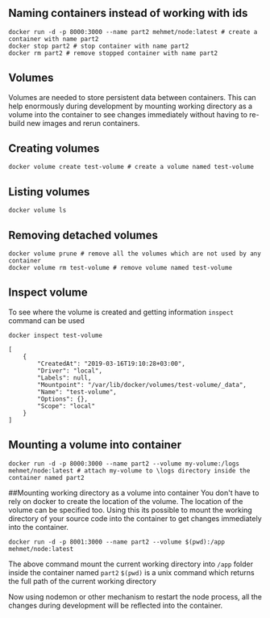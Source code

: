 ## Naming containers instead of working with ids
```
docker run -d -p 8000:3000 --name part2 mehmet/node:latest # create a container with name part2
docker stop part2 # stop container with name part2
docker rm part2 # remove stopped container with name part2
```

## Volumes
Volumes are needed to store persistent data between containers. 
This can help enormously during development by mounting working directory as a volume into the container to see changes immediately without having to re-build new images and rerun containers.

## Creating volumes
```
docker volume create test-volume # create a volume named test-volume
```

## Listing volumes
```
docker volume ls
```

## Removing detached volumes
```
docker volume prune # remove all the volumes which are not used by any container
docker volume rm test-volume # remove volume named test-volume
```

## Inspect volume
To see where the volume is created and getting information `inspect` command can be used
```
docker inspect test-volume

[
    {
        "CreatedAt": "2019-03-16T19:10:28+03:00",
        "Driver": "local",
        "Labels": null,
        "Mountpoint": "/var/lib/docker/volumes/test-volume/_data",
        "Name": "test-volume",
        "Options": {},
        "Scope": "local"
    }
]
```

## Mounting a volume into container
```
docker run -d -p 8000:3000 --name part2 --volume my-volume:/logs mehmet/node:latest # attach my-volume to \logs directory inside the container named part2
```

##Mounting working directory as a volume into container
You don't have to rely on docker to create the location of the volume. The location of the volume can be specified too.
Using this its possible to mount the working directory of your source code into the container to get changes immediately into the container.

```
docker run -d -p 8001:3000 --name part2 --volume $(pwd):/app mehmet/node:latest
```
The above command mount the current working directory into `/app` folder inside the container named `part2`
`$(pwd)` is a unix command which returns the full path of the current working directory

Now using nodemon or other mechanism to restart the node process, all the changes during development will be reflected into the container.









